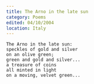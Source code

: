 ```yaml
---
title: The Arno in the late sun
category: Poems
edited: 04/10/2004
location: Italy
---
```


    The Arno in the late sun:
    speckles of gold and silver
    on an olive green;
    green and gold and silver...
    a treasure of coins
    all minted in light
    on a moving, velvet green...


